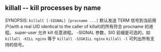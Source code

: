 ## killall -- kill processes by name
SYNOPSIS: `killall [-SIGNAL] [procname ...]`
默认发送 TERM 信号到当前用户(with a real UID identical to the caller of killall)的所有符合 procname 的进程。
super-user 允许 kill 任意进程。
-SIGNAL 参数，SIG 前缀是可选的，如 `killall -KILL nginx` 等于 `killall -SIGKILL nginx`
`killall -l` 可列出所有支持的信号。

